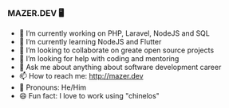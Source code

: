 ### MAZER.DEV 🖥️


- 🔭 I’m currently working on PHP, Laravel, NodeJS and SQL
- 🌱 I’m currently learning NodeJS and Flutter
- 👯 I’m looking to collaborate on greate open source projects
- 🤔 I’m looking for help with coding and mentoring
- 💬 Ask me about anything about software development career
- 📫 How to reach me: http://mazer.dev
- 🧓 Pronouns: He/Him
- 😄 Fun fact: I love to work using "chinelos"

